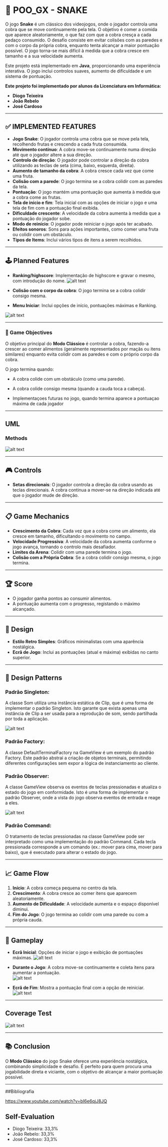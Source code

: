 # 🐍 POO_GX - SNAKE

O jogo **Snake** é um clássico dos videojogos, onde o jogador controla uma cobra que se move continuamente pela tela. O objetivo é comer a comida que aparece aleatoriamente, o que faz com que a cobra cresça a cada pedaço consumido. O desafio consiste em evitar colisões com as paredes e com o corpo da própria cobra, enquanto tenta alcançar a maior pontuação possível. O jogo torna-se mais difícil à medida que a cobra cresce em tamanho e a sua velocidade aumenta.

Este projeto está implementado em **Java**, proporcionando uma experiência interativa. O jogo inclui controlos suaves, aumento de dificuldade e um sistema de pontuação.

**Este projeto foi implementado por alunos da Licenciatura em Informática:**  
- **Diogo Teixeira**  
- **João Rebelo**  
- **José Cardoso**

---

## ✅ IMPLEMENTED FEATURES

- **Jogo Snake**: O jogador controla uma cobra que se move pela tela, recolhendo frutas e crescendo a cada fruta consumida.  
- **Movimento contínuo**: A cobra move-se continuamente numa direção até que o jogador altere a sua direção.  
- **Controlo de direção**: O jogador pode controlar a direção da cobra utilizando as teclas de seta (cima, baixo, esquerda, direita).  
- **Aumento de tamanho da cobra**: A cobra cresce cada vez que come uma fruta.  
- **Colisão com a parede**: O jogo termina se a cobra colidir com as paredes da tela.  
- **Pontuação**: O jogo mantém uma pontuação que aumenta à medida que a cobra come as frutas. 
- **Tela de início e fim**: Tela inicial com as opções de iniciar o jogo e uma tela de fim com a pontuação final exibida.  
- **Dificuldade crescente**: A velocidade da cobra aumenta à medida que a pontuação do jogador sobe.  
- **Modo de reinício**: O jogador pode reiniciar o jogo após ter acabado.
- **Efeitos sonoros**: Sons para ações importantes, como comer uma fruta ou colidir com um obstáculo.  
- **Tipos de Items**: Inclui vários tipos de itens a serem recolhidos.  

---

## 🕹️ Planned Features

- **Ranking/highscore**: Implementação de highscore e gravar o mesmo, com introdução do nome.
 ![alt text](https://github.com/UMaia-POO-24-25/project-tbg02/blob/main/docs/img/ranking1.jpg)

- **Colisão com o corpo da cobra**: O jogo termina se a cobra colidir consigo mesma.
  
- **Menu Iniciar**: Inclui opções de início, pontuações máximas e Ranking.
  
![alt text](https://github.com/UMaia-POO-24-25/project-tbg02/blob/main/docs/img/imagem%20snake.jpg)

--- 

### 🎯 Game Objectives

O objetivo principal do **Modo Clássico** é controlar a cobra, fazendo-a crescer ao comer alimentos (geralmente representados por maçãs ou itens similares) enquanto evita colidir com as paredes e com o próprio corpo da cobra.  

O jogo termina quando:  
- A cobra colide com um obstáculo (como uma parede).  
- A cobra colide consigo mesma (quando a cauda toca a cabeça).

- Implementaçoes futuras no jogo, quando termina aparece a pontuaçao máxima de cada jogador 

---

## UML

### Methods

![alt text](https://github.com/UMaia-POO-24-25/project-tbg02/blob/main/docs/img/methods.jpg)

---

## 🎮 Controls

- **Setas direcionais**: O jogador controla a direção da cobra usando as teclas direcionais. A cobra continua a mover-se na direção indicada até que o jogador mude de direção.  

---

## 📋 Game Mechanics

- **Crescimento da Cobra**: Cada vez que a cobra come um alimento, ela cresce em tamanho, dificultando o movimento no campo.  
- **Velocidade Progressiva**: A velocidade da cobra aumenta conforme o jogo avança, tornando o controlo mais desafiador.  
- **Limites da Arena**: Colidir com uma parede termina o jogo.  
- **Colisão com a Própria Cobra**: Se a cobra colidir consigo mesma, o jogo termina.  

---

## 🏆 Score

- O jogador ganha pontos ao consumir alimentos.  
- A pontuação aumenta com o progresso, registando o máximo alcançado.  

---

## 📌 Design

- **Estilo Retro Simples**: Gráficos minimalistas com uma aparência nostálgica.  
- **Ecrã de Jogo**: Inclui as pontuações (atual e máxima) exibidas no canto superior.  

---
## 📌 Design Patterns

### Padrão Singleton:

A classe Som utiliza uma instância estática de Clip, que é uma forma de implementar o padrão Singleton. Isto garante que exista apenas uma instância de Clip a ser usada para a reprodução de som, sendo partilhada por toda a aplicação.

![alt text](https://github.com/UMaia-POO-24-25/project-tbg02/blob/main/docs/img/singleton.jpg)

### Padrão Factory:

A classe DefaultTerminalFactory na GameView é um exemplo do padrão Factory. Este padrão abstrai a criação de objetos terminais, permitindo diferentes configurações sem expor a lógica de instanciamento ao cliente.

### Padrão Observer:

A classe GameView observa os eventos de teclas pressionadas e atualiza o estado do jogo em conformidade. Isto é uma forma de implementar o padrão Observer, onde a vista do jogo observa eventos de entrada e reage a eles.

![alt text](https://github.com/UMaia-POO-24-25/project-tbg02/blob/main/docs/img/observer.png)

### Padrão Command:

O tratamento de teclas pressionadas na classe GameView pode ser interpretado como uma implementação do padrão Command. Cada tecla pressionada corresponde a um comando (ex.: mover para cima, mover para baixo), que é executado para alterar o estado do jogo.

---

## 📈 Game Flow

1. **Início**: A cobra começa pequena no centro da tela.  
2. **Crescimento**: A cobra cresce ao comer itens que aparecem aleatoriamente.  
3. **Aumento de Dificuldade**: A velocidade aumenta e o espaço disponível diminui.  
4. **Fim do Jogo**: O jogo termina ao colidir com uma parede ou com a própria cauda.  

---

## 🎨 Gameplay

- **Ecrã Inicial**: Opções de iniciar o jogo e exibição de pontuações máximas.
  ![alt text](https://github.com/UMaia-POO-24-25/project-tbg02/blob/main/docs/img/menuiniciar.png)
  
- **Durante o Jogo**: A cobra move-se continuamente e coleta itens para aumentar a pontuação.  
  ![alt text](https://github.com/UMaia-POO-24-25/project-tbg02/blob/main/docs/img/ingame.png)

- **Ecrã de Fim**: Mostra a pontuação final com a opção de reiniciar.  
  ![alt text](https://github.com/UMaia-POO-24-25/project-tbg02/blob/main/docs/img/EndGame.png)

---

## Coverage Test

![alt text](https://github.com/UMaia-POO-24-25/project-tbg02/blob/main/docs/img/Coverage1.png)

---

## 📚 Conclusion

O **Modo Clássico** do jogo Snake oferece uma experiência nostálgica, combinando simplicidade e desafio. É perfeito para quem procura uma jogabilidade direta e viciante, com o objetivo de alcançar a maior pontuação possível.  

---
##Bibliografia

https://www.youtube.com/watch?v=bI6e6qjJ8JQ

## Self-Evaluation

- Diogo Teixeira: 33,3%
- João Rebelo: 33,3%
- José Cardoso: 33,3%
